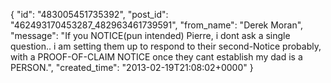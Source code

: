  {
   "id": "483005451735392",
   "post_id": "462493170453287_482963461739591",
   "from_name": "Derek Moran",
   "message": "If you NOTICE(pun intended) Pierre, i dont ask a single question.. i am setting them up to respond to their second-Notice probably, with a PROOF-OF-CLAIM NOTICE once they cant establish my dad is a PERSON.",
   "created_time": "2013-02-19T21:08:02+0000"
 }
